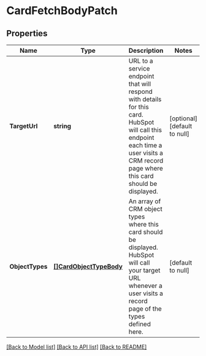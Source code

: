 # CardFetchBodyPatch

## Properties
Name | Type | Description | Notes
------------ | ------------- | ------------- | -------------
**TargetUrl** | **string** | URL to a service endpoint that will respond with details for this card. HubSpot will call this endpoint each time a user visits a CRM record page where this card should be displayed. | [optional] [default to null]
**ObjectTypes** | [**[]CardObjectTypeBody**](CardObjectTypeBody.md) | An array of CRM object types where this card should be displayed. HubSpot will call your target URL whenever a user visits a record page of the types defined here. | [default to null]

[[Back to Model list]](../README.md#documentation-for-models) [[Back to API list]](../README.md#documentation-for-api-endpoints) [[Back to README]](../README.md)

